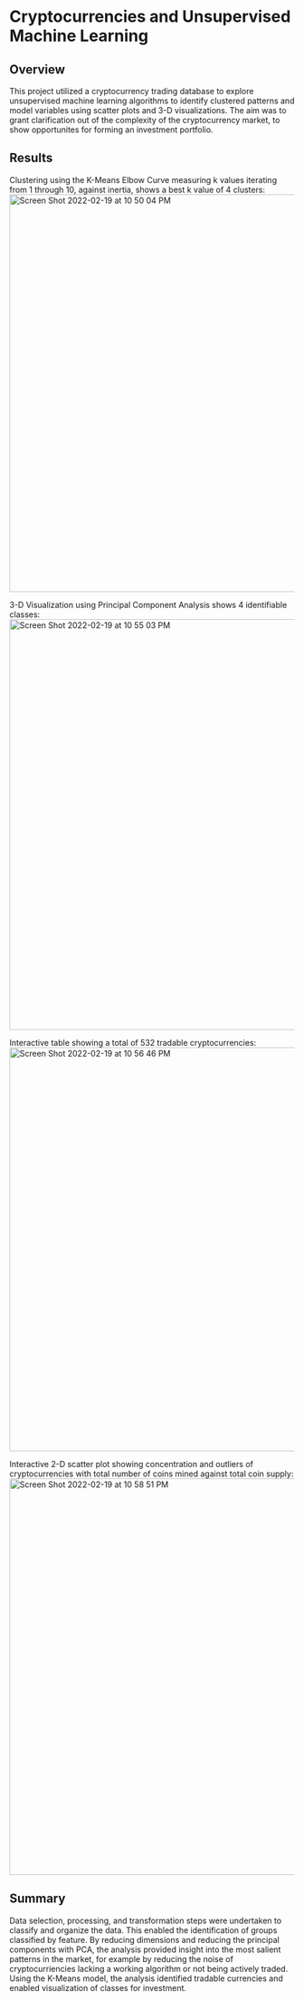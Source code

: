 # Cryptocurrencies and Unsupervised Machine Learning

## Overview
This project utilized a cryptocurrency trading database to explore unsupervised machine learning algorithms to identify clustered patterns and model variables using scatter plots and 3-D visualizations. The aim was to grant clarification out of the complexity of the cryptocurrency market, to show opportunites for forming an investment portfolio.

## Results
Clustering using the K-Means Elbow Curve measuring k values iterating from 1 through 10, against inertia, shows a best k value of 4 clusters:
<img width="702" alt="Screen Shot 2022-02-19 at 10 50 04 PM" src="https://user-images.githubusercontent.com/91562577/154827733-44e58e50-42c1-4bb3-873f-f0b0d3924fd2.png">

3-D Visualization using Principal Component Analysis shows 4 identifiable classes:
<img width="725" alt="Screen Shot 2022-02-19 at 10 55 03 PM" src="https://user-images.githubusercontent.com/91562577/154827831-1d2b0c4f-54dd-4e11-854f-2e60941fc161.png">

Interactive table showing a total of 532 tradable cryptocurrencies:
<img width="713" alt="Screen Shot 2022-02-19 at 10 56 46 PM" src="https://user-images.githubusercontent.com/91562577/154827869-23815ccb-2ea9-46a9-a0d7-dc9b2fba1470.png">

Interactive 2-D scatter plot showing concentration and outliers of cryptocurrencies with total number of coins mined against total coin supply:
<img width="700" alt="Screen Shot 2022-02-19 at 10 58 51 PM" src="https://user-images.githubusercontent.com/91562577/154827906-936dc76c-9440-499a-834d-b9b6a33633cc.png">

## Summary
Data selection, processing, and transformation steps were undertaken to classify and organize the data. This enabled the identification of groups classified by feature. By reducing dimensions and reducing the principal components with PCA, the analysis provided insight into the most salient patterns in the market, for example by reducing the noise of cryptocurriencies lacking a working algorithm or not being actively traded. Using the K-Means model, the analysis identified tradable currencies and enabled visualization of  classes for investment.
